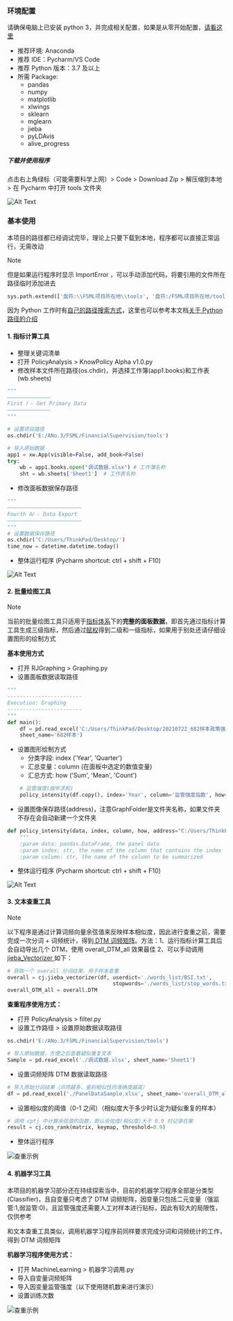 
### 环境配置
请确保电脑上已安装 python 3，并完成相关配置，如果是从零开始配置，[请看这里](Python?id=入门准备)
- 推荐环境: Anaconda
- 推荐 IDE：Pycharm/VS Code
- 推荐 Python 版本：3.7 及以上
- 所需 Package:
    - pandas
    - numpy
    - matplotlib
    - xlwings
    - sklearn
    - mglearn
    - jieba
    - pyLDAvis
    - alive_progress

##### 下载并使用程序

点击右上角绿标（可能需要科学上网）> Code > Download Zip > 解压缩到本地 > 在 Pycharm 中打开 tools 文件夹

![Alt Text](快速开始.gif)

### 基本使用

本项目的路径都已经调试完毕，理论上只要下载到本地，程序都可以直接正常运行，无需改动

> [!NOTE]
> 但是如果运行程序时显示 ImportError ，可以手动添加代码，将要引用的文件所在路径临时添加进去

```python
sys.path.extend(['盘符:\\FSML项目所在地\\tools', '盘符:/FSML项目所在地/tools'])
```

因为 Python 工作时有[自己的路径搜索方式](https://blog.csdn.net/fitzzhang/article/details/78988155)，这里也可以参考本文档[关于 Python 路径的介绍](TextVect?id=_1-获取关键词清单)


#### 1. 指标计算工具
- 整理关键词清单
- 打开 PolicyAnalysis > KnowPolicy Alpha v1.0.py
- 修改样本文件所在路径(os.chdir)，并选择工作簿(app1.books)和工作表(wb.sheets)

```python
"""
——————————————
First Ⅰ - Get Primary Data
——————————————
"""

# 设置项目路径
os.chdir('E:/ANo.3/FSML/FinancialSupervision/tools')

# 导入原始数据
app1 = xw.App(visible=False, add_book=False)
try:
    wb = app1.books.open("调试数据.xlsx") # 工作簿名称
    sht = wb.sheets['Sheet1']  # 工作表名称
```

- 修改面板数据保存路径

```python
"""
————————————————————————
Fourth Ⅳ - Data Export
————————————————————————
"""
# 设置数据保存路径
os.chdir('C:/Users/ThinkPad/Desktop/')
time_now = datetime.datetime.today()

```

- 整体运行程序 (Pycharm shortcut: ctrl + shift + F10)

![Alt Text](运行指标计算工具.gif)

#### 2. 批量绘图工具

> [!NOTE]
> 当前的批量绘图工具只适用于[指标体系](Indicators)下的**完整的面板数据**，即首先通过指标计算工具生成三级指标，然后通过[赋权](CRITIC)得到二级和一级指标，如果用于别处还请仔细设置图形的绘制方式

**基本使用方式**

- 打开 RJGraphing > Graphing.py
- 设置面板数据读取路径


```python
"""
------------------------
Execution: Graphing
------------------------
"""
def main():
    df = pd.read_excel('C:/Users/ThinkPad/Desktop/20210722_682样本政策强度.xlsx', 
    sheet_name='682样本')
```

- 设置图形绘制方式
    - 分类字段: index ('Year', 'Quarter')
    - 汇总变量：column (在面板中选定的数值变量)
    - 汇总方式: how ('Sum', 'Mean', 'Count')

```python
    # 监管强度(按年求和)
    policy_intensity(df.copy(), index='Year', column='监管强度指数', how='Sum')
```

- 设置图像保存路径(address)，注意GraphFolder是文件夹名称，如果文件夹不存在会自动新建一个文件夹

```python
def policy_intensity(data, index, column, how, address="C:/Users/ThinkPad/Desktop/GraphFolder"):
    """
    :param data: pandas.DataFrame, the panel data
    :param index: str, the name of the column that contains the index
    :param column: str, the name of the column to be summarized
```
- 整体运行程序 (Pycharm shortcut: ctrl + shift + F10)

![Alt Text](运行批量绘图程序.gif)


#### 3. 文本查重工具

> [!NOTE]
> 以下程序是通过计算词频向量余弦值来反映样本相似度，因此进行查重之前，需要完成一次分词 + 词频统计，得到[ DTM 词频矩阵](TextVect)。方法：1、运行指标计算工具后会自动导出几个 DTM，使用 overall_DTM_all 效果最佳  2、可以手动调用[ jieba_Vectorizer ](cptj?id=文本向量化-python-类：jieba_vectorizer)如下：

```python
# 获取一个 overall 分词结果，用于样本查重
overall = cj.jieba_vectorizer(df, userdict='./words_list/BSI.txt',
                                  stopwords='./words_list/stop_words.txt')
overall_DTM_all = overall.DTM
```


**查重程序使用方式：**

- 打开 PolicyAnalysis > filter.py
- 设置工作路径 > 设置原始数据读取路径 

```python
os.chdir('E:/ANo.3/FSML/FinancialSupervision/tools')

# 导入原始数据，方便之后查看疑似重复文本
Sample = pd.read_excel('./调试数据.xlsx', sheet_name='Sheet1')
```

- 设置词频矩阵 DTM 数据读取路径

```python
# 导入原始分词结果（词项越多，鉴别相似性的准确度越高）
df = pd.read_excel('./PanelDataSample.xlsx', sheet_name='overall_DTM_all')
```

- 设置相似度的阈值（0-1 之间）（相似度大于多少时认定为疑似重复的样本）

```python
# 调用 cptj 中计算余弦值的函数，默认余弦值(相似度)大于 0.9 时记录在案
result = cj.cos_rank(matrix, keymap, threshold=0.9)
```

- 整体运行程序

![查重示例](查重示例.gif)


#### 4. 机器学习工具

本项目的机器学习部分还在持续探索当中，目前的机器学习程序全部是分类型(Classifier)，且自变量只考虑了 DTM 词频矩阵，因变量只包括二元变量（强监管:1,弱监管:0)，且监管强度还需要人工对样本进行贴标，因此有较大的局限性，仅供参考

和文本查重工具类似，调用机器学习程序前同样要求完成分词和词频统计的工作，得到 DTM 词频矩阵

**机器学习程序使用方式：**
- 打开 MachineLearning > 机器学习调用.py
- 导入自变量词频矩阵
- 导入因变量监管强度（以下使用随机数来进行演示）
- 设置训练次数

![查重示例](机器学习过程.gif)
